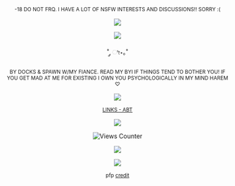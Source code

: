 

<p align="center">
    <sup> -18 DO NOT FRQ. I HAVE A LOT OF NSFW INTERESTS AND DISCUSSIONS!! SORRY :( </sup>
</p>
<p align="center">
  <img src="https://lifted.crd.co/assets/images/gallery01/c9fd70ff.gif?v=540c5116" />
</p>

<p align="center">
  <img src="https://i.postimg.cc/YqmLywYf/IMG-7478.jpg" />
</p>



<p align="center">
   ˚ ༘ ೀ⋆｡˚
</p>

<p align="center">
<sub> BY DOCKS & SPAWN W/MY FIANCE. READ MY BYI IF THINGS TEND TO BOTHER YOU! 
    IF YOU GET MAD AT ME FOR EXISTING I OWN YOU PSYCHOLOGICALLY IN MY MIND HAREM ♡  </sub>
</p>
<p align="center">
    
  <img src="https://i.postimg.cc/Hxx9rPKZ/IMG-6454-removebg-preview-modified.png"> 
</p>

<p align="center">
<sub>  
<a href=https://painfarm.straw.page/about>LINKS - ABT</a>
 </sub>
</p>

<p align="center">
  <img src="https://gifcity.carrd.co/assets/images/gallery77/66fc2a88.gif?v=e3c0bc0f"/> </p>

<p align="center">
<img src="https://views-counter.vercel.app/badge?pageId=https%3A%2F%2Fgithub%2Ecom%2Fpainfarm%2Fpainfarm&leftColor=e9e9e9&rightColor=000000&type=total&label=-%20XOXO%20%2E&style=none" alt="Views Counter">

<p align="center">
  <img src="https://lifted.crd.co/assets/images/gallery01/c9fd70ff.gif?v=540c5116" />
</p>
    
<p align="center">
    
  <img src="https://i.postimg.cc/rsFHVCx0/IMG-6456.jpg"> 
</p>

<p align="center">
    <sup> pfp <a href=https://www.pixiv.net/en/users/2400302>credit</a> </sup>
</p>
    

